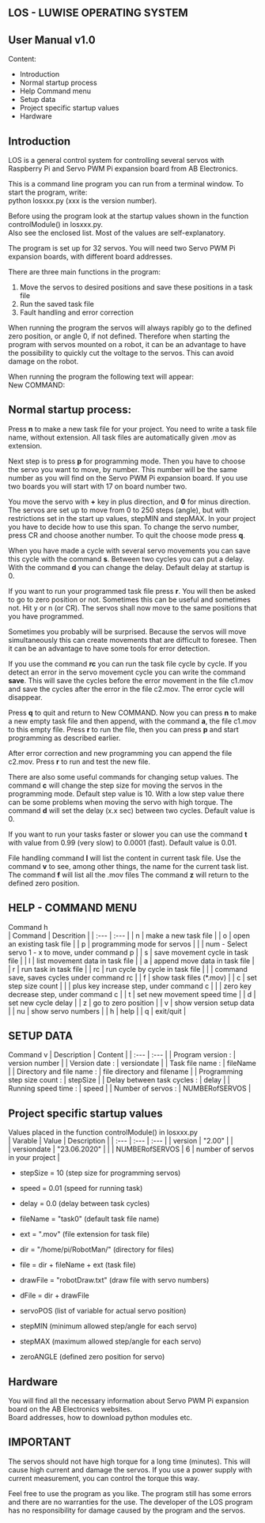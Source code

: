 LOS - LUWISE OPERATING SYSTEM
-----------------------------

User Manual v1.0
----------------

Content:
- Introduction
- Normal startup process
- Help Command menu
- Setup data
- Project specific startup values
- Hardware


Introduction
------------
LOS is a general control system for controlling several servos 
with Raspberry Pi and Servo PWM Pi expansion board from AB 
Electronics.

This is a command line program you can run from a terminal 
window. To start the program, write:<br>python losxxx.py
(xxx is the version number).

Before using the program look at the startup values shown in the 
function controlModule() in losxxx.py.<br> 
Also see the enclosed list. Most of the values are self-explanatory.

The program is set up for 32 servos. You will need two Servo PWM 
Pi expansion boards, with different board addresses. 

There are three main functions in the program:
1.	Move the servos to desired positions and save these 
positions in a task file
2.	Run the saved task file
3.	Fault handling and error correction

When running the program the servos will always rapibly go to the defined zero position,
 or angle 0, if not defined. Therefore when starting the program  with servos mounted on 
a robot, it can be an advantage to have the possibility to quickly cut the voltage 
to the servos. This can avoid damage on the robot.

When running the program the following text will appear:<br>New COMMAND:<br>


Normal startup process:
-----------------------
Press **n** to make a new task file for your project. You need to 
write a task file name, without extension. All task files are 
automatically given .mov as extension.

Next step is to press **p** for programming mode. Then you have to 
choose the servo you want to move, by number. This number will be 
the same number as you will find on the Servo PWM Pi expansion 
board. If you use two boards you will start with 17 on board 
number two.

You move the servo with **+** key in plus direction, and **0** for minus 
direction. The servos are set up to move from 0 to 250 steps 
(angle), but with restrictions set in the start up values, stepMIN and stepMAX. In your 
project you have to decide how to use this span.
To change the servo number, press CR and choose another number.
To quit the choose mode press **q**.

When you have made a cycle with several servo movements you can 
save this cycle with the command **s**. Between two cycles you can 
put a delay. With the command **d** you can change the delay. Default 
delay at startup is 0.

If you want to run your programmed task file press **r**. You will 
then be asked to go to zero position or not. Sometimes this can 
be useful and sometimes not. Hit y or n (or CR).
The servos shall now move to the same positions that you have 
programmed.

Sometimes you probably will be surprised. Because the servos will 
move simultaneously this can create movements that are difficult 
to foresee. Then it can be an advantage to have some tools for 
error detection.

If you use the command **rc** you can run the task file cycle by 
cycle. If you detect an error in the servo movement cycle you can 
write the command **save**. This will save the cycles before the 
error movement in the file c1.mov and save the cycles after the 
error in the file c2.mov. The error cycle will disappear.

Press **q** to quit and return to New COMMAND. Now you can press **n** to 
make a new empty task file and then append, with the command **a**, 
the file c1.mov to this empty file. Press **r** to run the file, then 
you can press **p** and start programming as described earlier.

After error correction and  new programming you can append 
the file c2.mov. Press **r** to run and test the new file.

There are also some useful commands for changing setup values.
The command **c** will change the step size for moving the servos in 
the programming mode. Default step value is 10. With a low step 
value there can be some problems when moving the servo with high 
torque.
The command **d** will set the delay (x.x sec) between two cycles. 
Default value is 0.

If you want to run your tasks faster or slower you can use the 
command **t** with value from 0.99 (very slow) to 0.0001 (fast). 
Default value is 0.01.

File handling command **l** will list the content in current task 
file. 
Use the command **v** to see, among other things, the name for the current task list.
The command **f** will list all the .mov files
The command **z** will return to the defined zero position.


HELP - COMMAND MENU
-------------------
Command h<br>
| Command | Descrition |
| :--- | :--- | 
| n | make a new task file |
| o | open an existing task file |
| p | programming mode for servos |
|   | num - Select servo 1 - x to move, under command p |
| s | save movement cycle in task file |
| l | list movement data in task file |
| a | append move data in task file |
| r | run task in task file |
| rc | run cycle by cycle in task file |
|   | command save, saves cycles under command rc |
| f | show task files (*.mov) |
| c | set step size count |
|   | plus key   increase step, under command c |
|   | zero key   decrease step, under command c |
| t | set new movement speed time |
| d | set new cycle delay |
| z | go to zero position |
| v | show version setup data |
| nu | show servo numbers |
| h | help |
| q | exit/quit | 


SETUP DATA
----------
Command v
| Description | Content |
| :--- | :--- |
| Program version             : | version number |
| Version date                : | versiondate |
| Task file name              : | fileName |
| Directory and file name     : | file directory and filename |
| Programming step size count : | stepSize |
| Delay between task cycles   : | delay |
| Running speed time          : | speed |
| Number of servos            : | NUMBERofSERVOS |



Project specific startup values
-------------------------------
Values placed in the function controlModule() in losxxx.py<br>
| Varable | Value | Description |
| :--- | :--- | :--- |
| version | "2.00" |  |  
| versiondate | "23.06.2020" |  |
| NUMBERofSERVOS | 6 | number of servos in your project |
- stepSize = 10                (step size for programming servos)
- speed = 0.01                 (speed for running task)
- delay = 0.0                  (delay between task cycles)

- fileName = "task0"           (default task file name)
- ext = ".mov"                 (file extension for task file)
- dir = "/home/pi/RobotMan/"   (directory for files)
- file = dir + fileName + ext  (task file)
- drawFile = "robotDraw.txt"   (draw file with servo numbers)
- dFile = dir + drawFile

- servoPOS        (list of variable for actual servo position)
- stepMIN         (minimum allowed step/angle for each servo)
- stepMAX         (maximum allowed step/angle for each servo) 
- zeroANGLE       (defined zero position for servo) 


Hardware
--------
You will find all the necessary information about Servo PWM Pi 
expansion board on the AB Electronics websites. 
<br>Board addresses, how to download python modules etc.


IMPORTANT
--------
The servos should not have high torque for a long time 
(minutes). This will cause high current and damage the servos.
If you use a power supply with current measurement, you can
control the torque this way.

Feel free to use the program as you like. The program still has 
some errors and there are no warranties for the use. The 
developer of the LOS program has no responsibility for damage caused by
 the program and the servos. 


